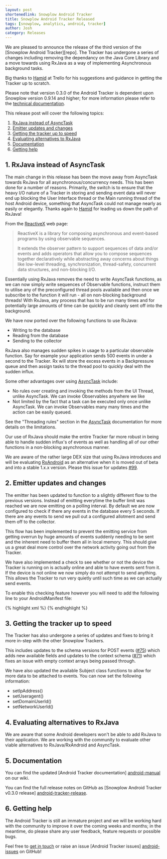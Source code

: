 ```yaml
---
layout: post
shortenedlink: Snowplow Android Tracker
title: Snowplow Android Tracker Released
tags: [snowplow, analytics, android, tracker]
author: Josh
category: Releases
---
```


We are pleased to announce the release of the third version of the [Snowplow Android Tracker][repo]. The Tracker has undergone a series of changes including removing the dependancy on the Java Core Library and a move towards using RxJava as a way of implementing Asynchronous background tasks.

Big thanks to [Hamid][hamid-github] at Trello for his suggestions and guidance in getting the Tracker up to scratch.

Please note that version 0.3.0 of the Android Tracker is dependent upon Snowplow version 0.9.14 and higher; for more information please refer to the [technical documentation][android-manual].

This release post will cover the following topics:

1. [RxJava instead of AsyncTask](/blog/2015/02/16/snowplow-android-tracker-0.3.0-released/#rx-java)
2. [Emitter updates and changes](/blog/2015/02/16/snowplow-android-tracker-0.3.0-released/#emitter-changes)
3. [Getting the tracker up to speed](/blog/2015/02/16/snowplow-android-tracker-0.3.0-released/#getting-up-to-speed)
4. [Evaluating alternatives to RxJava](/blog/2015/02/16/snowplow-android-tracker-0.3.0-released/#evaluating-alternatives)
5. [Documentation](/blog/2015/02/16/snowplow-android-tracker-0.3.0-released/#docs)
6. [Getting help](/blog/2015/02/16/snowplow-android-tracker-0.3.0-released/#help)

<h2><a name="rx-java">1. RxJava instead of AsyncTask</a></h2>

The main change in this release has been the move away from AsyncTask towards RxJava for all asynchronous/concurrency needs. This has been done for a number of reasons. Primarily, the switch is to ensure that the heavy I/O nature of a Tracker in storing and sending event data will never end up blocking the User Interface thread or the Main running thread of the host Android device, something that AsyncTask could not manage nearly as easily or elegantly.  Thanks again to [Hamid][hamid-github] for leading us down the path of RxJava!

From the [ReactiveX][reactive-x] web page:

> ReactiveX is a library for composing asynchronous and event-based programs by using observable sequences.
> 
> It extends the observer pattern to support sequences of data and/or events and adds operators that allow you to compose sequences together declaratively while abstracting away concerns about things like low-level threading, synchronization, thread-safety, concurrent data structures, and non-blocking I/O.

Essentially using RxJava removes the need to write AsyncTask functions, as we can now simply write sequences of Observable functions, instruct them to utilise any of the preconfigured thread pools available and then once we subscribe to the function it will run - all on non-blocking background threads! With RxJava, any process that has to be run many times and for potentially large amounts of time can be quickly and cleanly sent off into the background.

We have now ported over the following functions to use RxJava:

- Writing to the database
- Reading from the database
- Sending to the collector

RxJava also manages sudden spikes in usage to a particular observable function. Say for example your application sends 500 events in under a second to the Tracker. Rx will store the excess events in a Backpressure queue and then assign tasks to the thread pool to quickly deal with the sudden influx.

Some other advantages over using [AsyncTask][async-task] include:

- No rules over creating and invoking the methods from the UI Thread, unlike AsyncTask. We can invoke Observables anywhere we like
- Not limited by the fact that a task can be executed only once unlike AsyncTask. We can invoke Observables many many times and the action can be easily queued.

See the "Threading rules" section in the [AsyncTask][async-task] documentation for more details on the limitations.

Our use of RxJava should make the entire Tracker far more robust in being able to handle sudden influx's of events as well as handling all of our other functions in a non-blocking asynchronous manner.

We are aware of the rather large DEX size that using RxJava introduces and will be evaluating [RxAndroid][rx-android-x] as an alternative when it is moved out of beta and into a stable 1.x.x version.  Please this issue for updates [#99][issue-99].

<h2><a name="emitter-changes">2. Emitter updates and changes</a></h2>

The emitter has been updated to function to a slightly different flow to the previous versions. Instead of emitting everytime the buffer limit was reached we are now emitting on a polling interval.  By default we are now configured to check if there any events in the database every 5 seconds.  If there are any events to send we pull out a configured allotment and send them off to the collector.

This flow has been implemented to prevent the emitting service from getting overrun by huge amounts of events suddenly needing to be sent and the inherent need to buffer them all in local memory. This should give us a great deal more control over the network activity going out from the Tracker.

We have also implemented a check to see whether or not the device the Tracker is running on is actually online and able to have events sent from it. If the device is not online we now simply do not attempt to send anything.  This allows the Tracker to run very quietly until such time as we can actually send events.  

To enable this checking feature however you will need to add the following line to your AndroidManifest file:

{% highlight xml %}
<uses-permission android:name="android.permission.ACCESS_NETWORK_STATE"/>
{% endhighlight %}

<h2><a name="docs">3. Getting the tracker up to speed</a></h2>

The Tracker has also undergone a series of updates and fixes to bring it more in-step with the other Snowplow Trackers.  

This includes updates to the schema versions for POST events ([#75][issue-75]) which adds new available fields and updates to the context schema ([#71][issue-71]) which fixes an issue with empty context arrays being passed through.

We have also updated the available Subject class functions to allow for more data to be attached to events. You can now set the following information:

- setIpAddress()
- setUseragent()
- setDomainUserId()
- setNetworkUserId()

<h2><a name="docs">4. Evaluating alternatives to RxJava</a></h2>

We are aware that some Android developers won't be able to add RxJava to their application. We are working with the community to evaluate other viable alternatives to RxJava/RxAndroid and AsyncTask.

<h2><a name="docs">5. Documentation</a></h2>

You can find the updated [Android Tracker documentation] [android-manual] on our wiki.

You can find the full release notes on GitHub as [Snowplow Android Tracker v0.3.0 release] [android-tracker-release].

<h2><a name="help">6. Getting help</a></h2>

The Android Tracker is still an immature project and we will be working hard with the community to improve it over the coming weeks and months; in the meantime, do please share any user feedback, feature requests or possible bugs.

Feel free to [get in touch][talk-to-us] or raise an issue [Android Tracker issues] [android-issues] on GitHub!

[android-repo]: https://github.com/snowplow/snowplow-android-tracker

[reactive-x]: http://reactivex.io/
[rx-android-x]: https://github.com/ReactiveX/RxAndroid
[async-task]: http://developer.android.com/reference/android/os/AsyncTask.html

[android-setup]: https://github.com/snowplow/snowplow/wiki/Java-Tracker-Setup
[android-manual]: https://github.com/snowplow/snowplow/wiki/Android-Tracker
[android-tracker-release]: https://github.com/snowplow/snowplow-android-tracker/releases/tag/android-0.3.0

[issue-71]: https://github.com/snowplow/iglu-central/issues/71
[issue-75]: https://github.com/snowplow/iglu-central/issues/75
[issue-99]: https://github.com/snowplow/snowplow-android-tracker/issues/99

[talk-to-us]: https://github.com/snowplow/snowplow/wiki/Talk-to-us
[android-issues]: https://github.com/snowplow/snowplow-android-tracker/issues

[hamid-github]: https://github.com/hamidp
